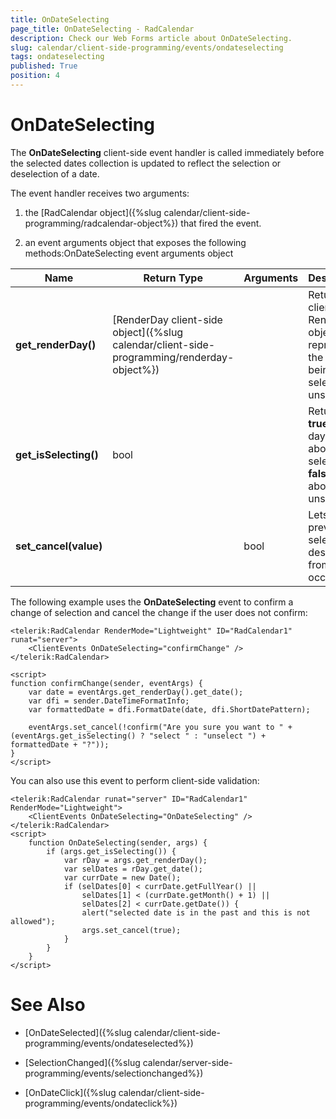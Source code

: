 ```yaml
---
title: OnDateSelecting
page_title: OnDateSelecting - RadCalendar
description: Check our Web Forms article about OnDateSelecting.
slug: calendar/client-side-programming/events/ondateselecting
tags: ondateselecting
published: True
position: 4
---
```


# OnDateSelecting



The **OnDateSelecting** client-side event handler is called immediately before the selected dates collection is updated to reflect the selection or deselection of a date.


The event handler receives two arguments:

1. the [RadCalendar object]({%slug calendar/client-side-programming/radcalendar-object%}) that fired the event.

1. an event arguments object that exposes the following methods:OnDateSelecting event arguments object


| Name | Return Type | Arguments | Description |
| ------ | ------ | ------ | ------ |
| **get_renderDay()** |[RenderDay client-side object]({%slug calendar/client-side-programming/renderday-object%})||Returns the client-side RenderDay object that represents the day being selected or unselected.|
| **get_isSelecting()** |bool||Returns **true** if the day is about to be selected, **false** if it is about to be unselected.|
| **set_cancel(value)** ||bool|Lets you prevent the selection or deselection from occurring.|

The following example uses the **OnDateSelecting** event to confirm a change of selection and cancel the change if the user does not confirm:

````ASP.NET
<telerik:RadCalendar RenderMode="Lightweight" ID="RadCalendar1" runat="server">
    <ClientEvents OnDateSelecting="confirmChange" />
</telerik:RadCalendar>

<script>
function confirmChange(sender, eventArgs) {
	var date = eventArgs.get_renderDay().get_date();
	var dfi = sender.DateTimeFormatInfo;
	var formattedDate = dfi.FormatDate(date, dfi.ShortDatePattern);
	
	eventArgs.set_cancel(!confirm("Are you sure you want to " +	(eventArgs.get_isSelecting() ? "select " : "unselect ") + formattedDate + "?"));
}
</script>
````

You can also use this event to perform client-side validation:

````
<telerik:RadCalendar runat="server" ID="RadCalendar1" RenderMode="Lightweight">
    <ClientEvents OnDateSelecting="OnDateSelecting" />
</telerik:RadCalendar>
<script>
    function OnDateSelecting(sender, args) {
        if (args.get_isSelecting()) {
            var rDay = args.get_renderDay();
            var selDates = rDay.get_date();
            var currDate = new Date();
            if (selDates[0] < currDate.getFullYear() ||
                selDates[1] < (currDate.getMonth() + 1) ||
                selDates[2] < currDate.getDate()) {
                alert("selected date is in the past and this is not allowed");
                args.set_cancel(true);
            }
        }
    }
</script>
````


# See Also

 * [OnDateSelected]({%slug calendar/client-side-programming/events/ondateselected%})

 * [SelectionChanged]({%slug calendar/server-side-programming/events/selectionchanged%})

 * [OnDateClick]({%slug calendar/client-side-programming/events/ondateclick%})
